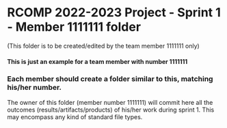 RCOMP 2022-2023 Project - Sprint 1 - Member 1111111 folder
===========================================
(This folder is to be created/edited by the team member 1111111 only)

#### This is just an example for a team member with number 1111111 ####
### Each member should create a folder similar to this, matching his/her number. ###
The owner of this folder (member number 1111111) will commit here all the outcomes (results/artifacts/products)		       of his/her work during sprint 1. This may encompass any kind of standard file types.
